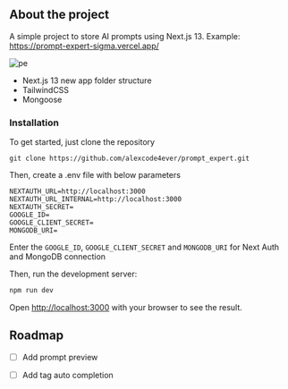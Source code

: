 ## About the project

A simple project to store AI prompts using Next.js 13. 
Example: 
https://prompt-expert-sigma.vercel.app/

![pe](https://github.com/alexcode4ever/prompt_expert/assets/122391735/a6a842f7-605b-41ec-af33-e90d33a3f44a)


- Next.js 13 new app folder structure
- TailwindCSS
- Mongoose


### Installation
To get started, just clone the repository

```
git clone https://github.com/alexcode4ever/prompt_expert.git
```

Then, create a .env file with below parameters

```
NEXTAUTH_URL=http://localhost:3000
NEXTAUTH_URL_INTERNAL=http://localhost:3000
NEXTAUTH_SECRET=
GOOGLE_ID=
GOOGLE_CLIENT_SECRET=
MONGODB_URI=
```
Enter the `GOOGLE_ID`, `GOOGLE_CLIENT_SECRET` and `MONGODB_URI` for Next Auth and MongoDB connection

Then, run the development server:

```bash
npm run dev
```

Open [http://localhost:3000](http://localhost:3000) with your browser to see the result.

<!-- ROADMAP -->
## Roadmap

- [ ] Add prompt preview
- [ ] Add tag auto completion


